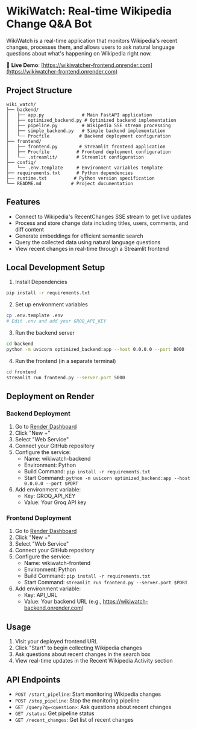 # WikiWatch: Real-time Wikipedia Change Q&A Bot

WikiWatch is a real-time application that monitors Wikipedia's recent changes, processes them, and allows users to ask natural language questions about what's happening on Wikipedia right now.

🔗 **Live Demo**: [https://wikiwatcher-frontend.onrender.com](https://wikiwatcher-frontend.onrender.com)

## Project Structure
```
wiki_watch/
├── backend/
│   ├── app.py              # Main FastAPI application
│   ├── optimized_backend.py # Optimized backend implementation
│   ├── pipeline.py         # Wikipedia SSE stream processing
│   ├── simple_backend.py   # Simple backend implementation
│   └── Procfile           # Backend deployment configuration
├── frontend/
│   ├── frontend.py        # Streamlit frontend application
│   ├── Procfile          # Frontend deployment configuration
│   └── .streamlit/       # Streamlit configuration
├── config/
│   └── .env.template     # Environment variables template
├── requirements.txt      # Python dependencies
├── runtime.txt          # Python version specification
└── README.md           # Project documentation
```

## Features

- Connect to Wikipedia's RecentChanges SSE stream to get live updates
- Process and store change data including titles, users, comments, and diff content
- Generate embeddings for efficient semantic search
- Query the collected data using natural language questions
- View recent changes in real-time through a Streamlit frontend

## Local Development Setup

1. Install Dependencies
```bash
pip install -r requirements.txt
```

2. Set up environment variables
```bash
cp .env.template .env
# Edit .env and add your GROQ_API_KEY
```

3. Run the backend server
```bash
cd backend
python -m uvicorn optimized_backend:app --host 0.0.0.0 --port 8000
```

4. Run the frontend (in a separate terminal)
```bash
cd frontend
streamlit run frontend.py --server.port 5000
```

## Deployment on Render

### Backend Deployment

1. Go to [Render Dashboard](https://dashboard.render.com)
2. Click "New +"
3. Select "Web Service"
4. Connect your GitHub repository
5. Configure the service:
   - Name: wikiwatch-backend
   - Environment: Python
   - Build Command: `pip install -r requirements.txt`
   - Start Command: `python -m uvicorn optimized_backend:app --host 0.0.0.0 --port $PORT`
6. Add environment variable:
   - Key: GROQ_API_KEY
   - Value: Your Groq API key

### Frontend Deployment

1. Go to [Render Dashboard](https://dashboard.render.com)
2. Click "New +"
3. Select "Web Service"
4. Connect your GitHub repository
5. Configure the service:
   - Name: wikiwatch-frontend
   - Environment: Python
   - Build Command: `pip install -r requirements.txt`
   - Start Command: `streamlit run frontend.py --server.port $PORT`
6. Add environment variable:
   - Key: API_URL
   - Value: Your backend URL (e.g., https://wikiwatch-backend.onrender.com)


## Usage

1. Visit your deployed frontend URL
2. Click "Start" to begin collecting Wikipedia changes
3. Ask questions about recent changes in the search box
4. View real-time updates in the Recent Wikipedia Activity section

## API Endpoints

- `POST /start_pipeline`: Start monitoring Wikipedia changes
- `POST /stop_pipeline`: Stop the monitoring pipeline
- `GET /query?q=<question>`: Ask questions about recent changes
- `GET /status`: Get pipeline status
- `GET /recent_changes`: Get list of recent changes

